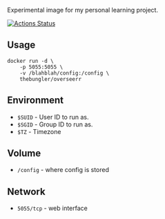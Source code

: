 Experimental image for my personal learning project.

[![Actions Status](https://github.com/thebungler/docker-overseerr/workflows/Docker%20Build/badge.svg)](https://github.com/thebungler/overseerr/actions)

## Usage

```shell
docker run -d \
    -p 5055:5055 \
    -v /blahblah/config:/config \
    thebungler/overseerr
```

## Environment

- `$SUID`         - User ID to run as. 
- `$SGID`         - Group ID to run as. 
- `$TZ`           - Timezone

## Volume

- `/config`       - where config is stored

## Network

- `5055/tcp`      - web interface
